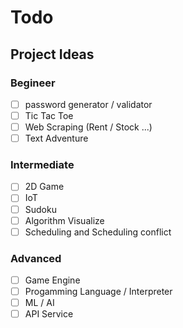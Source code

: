 # Todo

## Project Ideas

### Begineer

- [ ] password generator / validator
- [ ] Tic Tac Toe
- [ ] Web Scraping (Rent / Stock ...)
- [ ] Text Adventure

### Intermediate

- [ ] 2D Game
- [ ] IoT
- [ ] Sudoku
- [ ] Algorithm Visualize
- [ ] Scheduling and Scheduling conflict

### Advanced

- [ ] Game Engine
- [ ] Progamming Language / Interpreter
- [ ] ML / AI
- [ ] API Service
